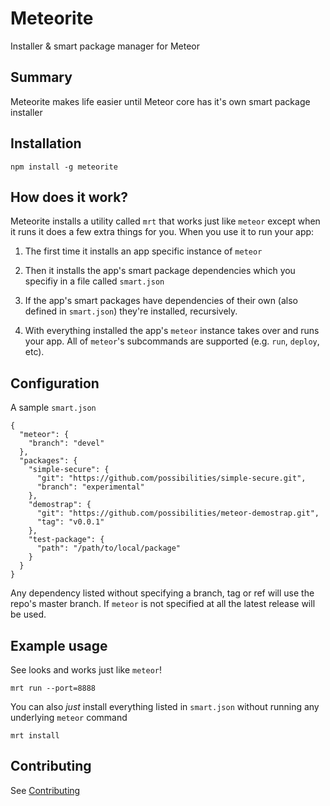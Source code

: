 # Meteorite

Installer & smart package manager for Meteor

## Summary

Meteorite makes life easier until Meteor core has it's own smart package installer

## Installation

    npm install -g meteorite

## How does it work?

Meteorite installs a utility called `mrt` that works just like `meteor` except when it runs it does a few extra things for you. When you use it to run your app:

  1) The first time it installs an app specific instance of `meteor`

  2) Then it installs the app's smart package dependencies which you specifiy in a file called `smart.json`
  
  3) If the app's smart packages have dependencies of their own (also defined in `smart.json`) they're installed, recursively.

  4) With everything installed the app's `meteor` instance takes over and runs your app. All of `meteor`'s subcommands are supported (e.g. `run`, `deploy`, etc). 

## Configuration

A sample `smart.json`

    {
      "meteor": {
        "branch": "devel"
      },
      "packages": {
        "simple-secure": {
          "git": "https://github.com/possibilities/simple-secure.git",
          "branch": "experimental"
        },
        "demostrap": {
          "git": "https://github.com/possibilities/meteor-demostrap.git",
          "tag": "v0.0.1"
        },
        "test-package": {
          "path": "/path/to/local/package"
        }
      }
    }

Any dependency listed without specifying a branch, tag or ref will use the repo's master branch. If `meteor` is not specified at all the latest release will be used.

## Example usage

See looks and works just like `meteor`!

    mrt run --port=8888
    
You can also *just* install everything listed in `smart.json` without running any underlying `meteor` command

    mrt install

## Contributing

See [Contributing](https://github.com/possibilities/meteorite/wiki/Contributing)
